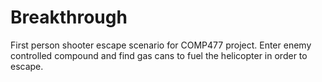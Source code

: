# Breakthrough

First person shooter escape scenario for COMP477 project.
Enter enemy controlled compound and find gas cans to fuel the helicopter in order to escape.
